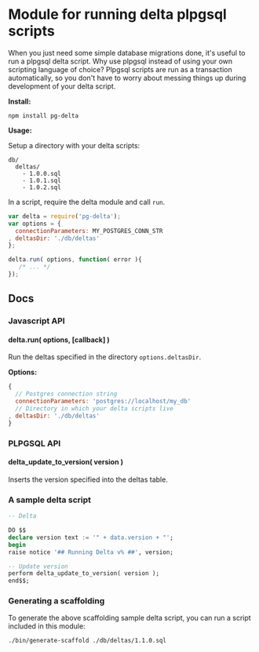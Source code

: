 # Module for running delta plpgsql scripts

When you just need some simple database migrations done, it's useful to run a plpgsql delta script. Why use plpgsql instead of using your own scripting language of choice? Plpgsql scripts are run as a transaction automatically, so you don't have to worry about messing things up during development of your delta script.

__Install:__

```
npm install pg-delta
```

__Usage:__

Setup a directory with your delta scripts:

```
db/
  deltas/
    - 1.0.0.sql
    - 1.0.1.sql
    - 1.0.2.sql
```

In a script, require the delta module and call `run`.

```javascript
var delta = require('pg-delta');
var options = {
  connectionParameters: MY_POSTGRES_CONN_STR
, deltasDir: './db/deltas'
};

delta.run( options, function( error ){
   /* ... */
});
```

## Docs

### Javascript API

#### delta.run( options, [callback] )

Run the deltas specified in the directory `options.deltasDir`.

__Options:__

```javascript
{
  // Postgres connection string
  connectionParameters: 'postgres://localhost/my_db'
  // Directory in which your delta scripts live
, deltasDir: './db/deltas'
}
```

### PLPGSQL API

#### delta_update_to_version( version )

Inserts the version specified into the deltas table.

### A sample delta script

```sql
-- Delta

DO $$
declare version text := '" + data.version + "';
begin
raise notice '## Running Delta v% ##', version;

-- Update version
perform delta_update_to_version( version );
end$$;
```

### Generating a scaffolding

To generate the above scaffolding sample delta script, you can run a script included in this module:

```
./bin/generate-scaffold ./db/deltas/1.1.0.sql
```
